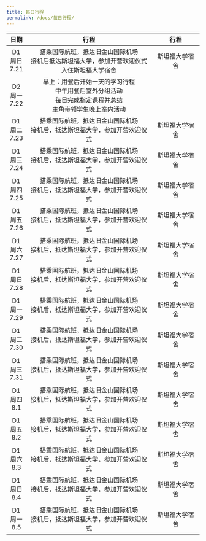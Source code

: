 ```yaml
---
title: 每日行程
permalink: /docs/每日行程/
---
```


|  日期   | 行程  | 行程  |
|  :----:  |:----:  |:----: |
| D1<br>周日<br>7.21| 搭乘国际航班，抵达旧金山国际机场<br>接机后抵达斯坦福大学，参加开营欢迎仪式<br>入住斯坦福大学宿舍  |斯坦福大学宿舍 |
| D2<br>周一<br>7.22| 早上：用餐后开始一天的学习行程<br>中午用餐后室外分组活动<br>每日完成指定课程并总结<br>主角带领学生晚上室内活动|
| D1<br>周二<br>7.23| 搭乘国际航班，抵达旧金山国际机场<br> 接机后，抵达斯坦福大学，参加开营欢迎仪式 |斯坦福大学宿舍 |
| D1<br>周三<br>7.24| 搭乘国际航班，抵达旧金山国际机场<br> 接机后，抵达斯坦福大学，参加开营欢迎仪式 |斯坦福大学宿舍 |
| D1<br>周四<br>7.25| 搭乘国际航班，抵达旧金山国际机场<br> 接机后，抵达斯坦福大学，参加开营欢迎仪式 |斯坦福大学宿舍 |
| D1<br>周五<br>7.26| 搭乘国际航班，抵达旧金山国际机场<br> 接机后，抵达斯坦福大学，参加开营欢迎仪式 |斯坦福大学宿舍 |
| D1<br>周六<br>7.27| 搭乘国际航班，抵达旧金山国际机场<br> 接机后，抵达斯坦福大学，参加开营欢迎仪式 |斯坦福大学宿舍 |
| D1<br>周日<br>7.28| 搭乘国际航班，抵达旧金山国际机场<br> 接机后，抵达斯坦福大学，参加开营欢迎仪式 |斯坦福大学宿舍 |
| D1<br>周一<br>7.29| 搭乘国际航班，抵达旧金山国际机场<br> 接机后，抵达斯坦福大学，参加开营欢迎仪式 |斯坦福大学宿舍 |
| D1<br>周二<br>7.30| 搭乘国际航班，抵达旧金山国际机场<br> 接机后，抵达斯坦福大学，参加开营欢迎仪式 |斯坦福大学宿舍 |
| D1<br>周三<br>7.31| 搭乘国际航班，抵达旧金山国际机场<br> 接机后，抵达斯坦福大学，参加开营欢迎仪式 |斯坦福大学宿舍 |
| D1<br>周四<br>8.1| 搭乘国际航班，抵达旧金山国际机场<br> 接机后，抵达斯坦福大学，参加开营欢迎仪式 |斯坦福大学宿舍 |
| D1<br>周五<br>8.2| 搭乘国际航班，抵达旧金山国际机场<br> 接机后，抵达斯坦福大学，参加开营欢迎仪式 |斯坦福大学宿舍 |
| D1<br>周六<br>8.3| 搭乘国际航班，抵达旧金山国际机场<br> 接机后，抵达斯坦福大学，参加开营欢迎仪式 |斯坦福大学宿舍 |
| D1<br>周日<br>8.4| 搭乘国际航班，抵达旧金山国际机场<br> 接机后，抵达斯坦福大学，参加开营欢迎仪式 |斯坦福大学宿舍 |
| D1<br>周一<br>8.5| 搭乘国际航班，抵达旧金山国际机场<br> 接机后，抵达斯坦福大学，参加开营欢迎仪式 |斯坦福大学宿舍 |

